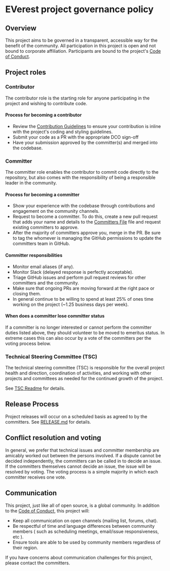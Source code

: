 # EVerest project governance policy

## Overview

This project aims to be governed in a transparent, accessible way for the benefit of the community. All participation in this project is open and not bound to corporate affiliation. Participants are bound to the project's [Code of Conduct].

## Project roles

### Contributor

The contributor role is the starting role for anyone participating in the project and wishing to contribute code.

#### Process for becoming a contributor

* Review the [Contribution Guidelines] to ensure your contribution is inline with the project's coding and styling guidelines.
* Submit your code as a PR with the appropriate DCO sign-off
* Have your submission approved by the committer(s) and merged into the codebase.

### Committer

The committer role enables the contributor to commit code directly to the repository, but also comes with the responsibility of being a responsible leader in the community.

#### Process for becoming a committer

* Show your experience with the codebase through contributions and engagement on the community channels.
* Request to become a committer. To do this, create a new pull request that adds your name and details to the [Committers File] file and request existing committers to approve.
* After the majority of committers approve you, merge in the PR. Be sure to tag the whomever is managing the GitHub permissions to update the committers team in GitHub.

#### Committer responsibilities

* Monitor email aliases (if any).
* Monitor Slack (delayed response is perfectly acceptable).
* Triage GitHub issues and perform pull request reviews for other committers and the community.
* Make sure that ongoing PRs are moving forward at the right pace or closing them.
* In general continue to be willing to spend at least 25% of ones time working on the project (~1.25 business days per week).

#### When does a committer lose committer status

If a committer is no longer interested or cannot perform the committer duties listed above, they
should volunteer to be moved to emeritus status. In extreme cases this can also occur by a vote of
the committers per the voting process below.

### Technical Steering Committee (TSC)

The technical steering committee (TSC) is responsible for the overall project health and direction, coordination of activities, and working with other projects and committees as needed for the continued growth of the project.

See [TSC Readme](tsc/README.md) for details.

## Release Process

Project releases will occur on a scheduled basis as agreed to by the committers. See [RELEASE.md](RELEASE.md) for details.

## Conflict resolution and voting

In general, we prefer that technical issues and committer membership are amicably worked out
between the persons involved. If a dispute cannot be decided independently, the committers can be
called in to decide an issue. If the committers themselves cannot decide an issue, the issue will
be resolved by voting. The voting process is a simple majority in which each committer receives one vote.

## Communication

This project, just like all of open source, is a global community. In addition to the [Code of Conduct], this project will:

* Keep all communication on open channels (mailing list, forums, chat).
* Be respectful of time and language differences between community members ( such as scheduling meetings, email/issue responsiveness, etc ).
* Ensure tools are able to be used by community members regardless of their region.

If you have concerns about communication challenges for this project, please contact the committers.

[Code of Conduct]: CODE_OF_CONDUCT.md
[Committers File]: COMMITTERS.csv
[Contribution Guidelines]: CONTRIBUTING.md
